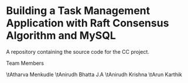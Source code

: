# Building a Task Management Application with Raft Consensus Algorithm and MySQL

A repository containing the source code for the CC project.

Team Members

\tAtharva Menkudle
\tAnirudh Bhatta J.A
\tAnirudh Krishna
\tArun Karthik
